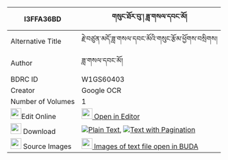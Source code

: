 |I3FFA36BD|གསུང་ཐོར་བུ་། ཟླ་གསལ་དབང་མོ། 
| --- | --- 
|Alternative Title |རྗེ་བཙུན་མདོ་ཟླ་གསལ་དབང་མོའི་གསུང་རྩོམ་ཕྱོགས་བསྲིགས།
|Author| ཟླ་གསལ་དབང་མོ།
|BDRC ID | W1GS60403
|Creator | Google OCR
|Number of Volumes| 1
|<img width="25" src="https://img.icons8.com/color/25/000000/edit-property.png">Edit Online| [<img width="25" src="https://avatars.githubusercontent.com/u/45091458?s=200&v=4"> Open in Editor](http://editor.openpecha.org/I3FFA36BD)
|<img width="25" src="https://img.icons8.com/fluent/48/000000/download-2.png"/>  Download | [![](https://img.icons8.com/color/20/000000/txt.png)Plain Text](https://github.com/Openpecha/I3FFA36BD/releases/download/v1/sung_torbu_da_sal_wang_mo_plain_I3FFA36BD.zip), [![](https://img.icons8.com/color/20/000000/txt.png)Text with Pagination](https://github.com/Openpecha/I3FFA36BD/releases/download/v1/sung_torbu_da_sal_wang_mo_pages_I3FFA36BD.zip)
|<img width="25" src="https://img.icons8.com/plasticine/100/000000/pictures-folder.png"/>  Source Images | [<img width="25" src="https://library.bdrc.io/icons/BUDA-small.svg"> Images of text file open in BUDA](https://library.bdrc.io/show/bdr:W1GS60403)